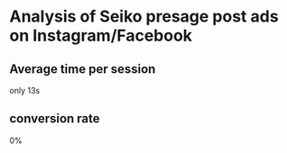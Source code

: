 # Analysis of Seiko presage post ads on Instagram/Facebook

## Average time per session

only 13s

## conversion rate

0%
